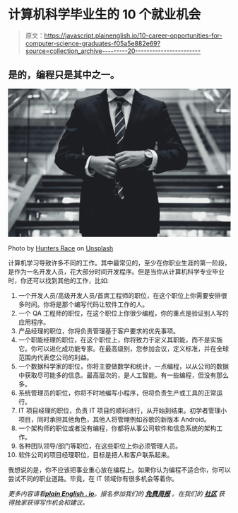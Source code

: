 # 计算机科学毕业生的 10 个就业机会

> 原文：<https://javascript.plainenglish.io/10-career-opportunities-for-computer-science-graduates-f05a5e882e69?source=collection_archive---------20----------------------->

## 是的，编程只是其中之一。

![](img/f355dc3d7e92ce58d45a3027e62fe27a.png)

Photo by [Hunters Race](https://unsplash.com/@huntersrace?utm_source=medium&utm_medium=referral) on [Unsplash](https://unsplash.com?utm_source=medium&utm_medium=referral)

计算机学习导致许多不同的工作。其中最常见的，至少在你职业生涯的第一阶段，是作为一名开发人员，花大部分时间开发程序。但是当你从计算机科学专业毕业时，你还可以找到其他的工作，比如:

1.  一个开发人员/高级开发人员/首席工程师的职位，在这个职位上你需要安排很多时间。你将是那个编写代码让软件工作的人。
2.  一个 QA 工程师的职位，在这个职位上你很少编程，你的重点是验证别人写的应用程序。
3.  产品经理的职位，你将负责管理基于客户要求的优先事项。
4.  一个职能经理的职位，在这个职位上，你将致力于定义其职能，而不是实施它。你可以进化成功能专家。在最高级别，您参加会议，定义标准，并在全球范围内代表您公司的利益。
5.  一个数据科学家的职位，你将主要做数学和统计，一点编程，以从公司的数据中获取尽可能多的信息。最高层次的，是人工智能。有一些编程，但没有那么多。
6.  系统管理员的职位，你将不时地编写小程序，但将负责生产或工具的正常运行。
7.  IT 项目经理的职位，负责 IT 项目的顺利进行，从开始到结束。初学者管理小项目，同时承担其他角色，其他人将管理例如谷歌的新版本 Android。
8.  一个架构师的职位或者没有编程，你都将从事公司软件和信息系统的架构工作。
9.  各种团队领导/部门等职位，在这些职位上你必须管理人员。
10.  软件公司的项目经理职位，目标是把人和客户联系起来。

我想说的是，你不应该把事业重心放在编程上。如果你认为编程不适合你，你可以尝试不同的职业道路。毕竟，在 IT 领域你有很多机会等着你。

*更多内容请看*[***plain English . io***](http://plainenglish.io/)*。报名参加我们的* [***免费周报***](http://newsletter.plainenglish.io/) *。在我们的* [***社区***](https://discord.gg/GtDtUAvyhW) *获得独家获得写作机会和建议。*